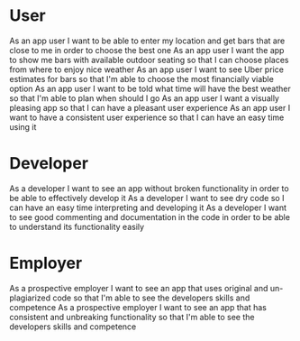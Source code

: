 # User

As an app user I want to be able to enter my location and get bars that are close to me in order to choose the best one
As an app user I want the app to show me bars with available outdoor seating so that I can choose places from where to enjoy nice weather
As an app user I want to see Uber price estimates for bars so that I'm able to choose the most financially viable option
As an app user I want to be told what time will have the best weather so that I'm able to plan when should I go
As an app user I want a visually pleasing app so that I can have a pleasant user experience
As an app user I want to have a consistent user experience so that I can have an easy time using it


# Developer

As a developer I want to see an app without broken functionality in order to be able to effectively develop it
As a developer I want to see dry code so I can have an easy time interpreting and developing it
As a developer I want to see good commenting and documentation in the code in order to be able to understand its functionality easily


# Employer

As a prospective employer I want to see an app that uses original and un-plagiarized code so that I'm able to see the developers skills and competence
As a prospective employer I want to see an app that has consistent and unbreaking functionality so that I'm able to see the developers skills and competence
